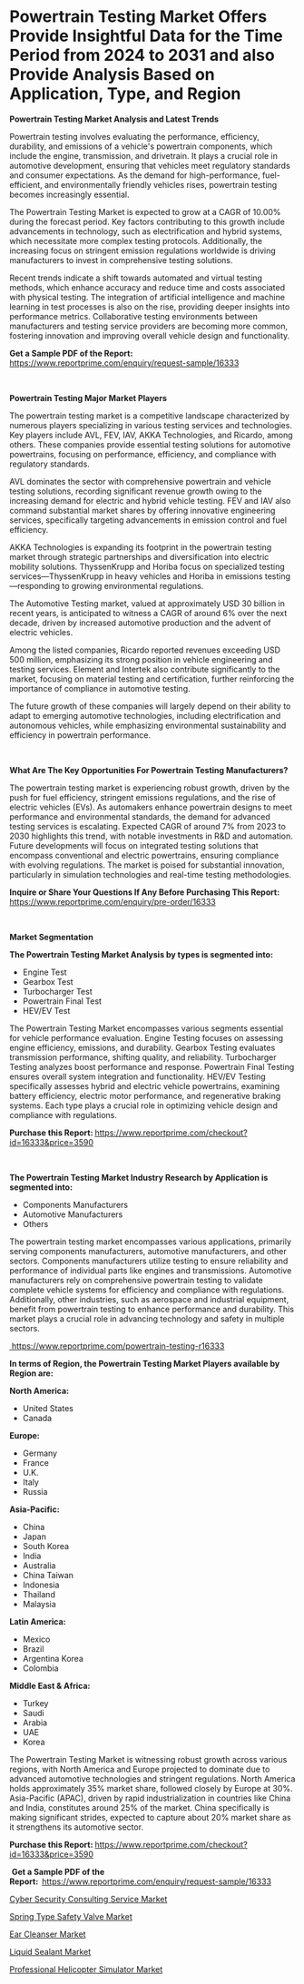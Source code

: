 <p><h1>Powertrain Testing Market Offers Provide Insightful Data for the Time Period from 2024 to 2031 and also Provide Analysis Based on Application, Type, and Region</h1></p><p><strong>Powertrain Testing Market Analysis and Latest Trends</strong></p>
<p><p>Powertrain testing involves evaluating the performance, efficiency, durability, and emissions of a vehicle's powertrain components, which include the engine, transmission, and drivetrain. It plays a crucial role in automotive development, ensuring that vehicles meet regulatory standards and consumer expectations. As the demand for high-performance, fuel-efficient, and environmentally friendly vehicles rises, powertrain testing becomes increasingly essential.</p><p>The Powertrain Testing Market is expected to grow at a CAGR of 10.00% during the forecast period. Key factors contributing to this growth include advancements in technology, such as electrification and hybrid systems, which necessitate more complex testing protocols. Additionally, the increasing focus on stringent emission regulations worldwide is driving manufacturers to invest in comprehensive testing solutions. </p><p>Recent trends indicate a shift towards automated and virtual testing methods, which enhance accuracy and reduce time and costs associated with physical testing. The integration of artificial intelligence and machine learning in test processes is also on the rise, providing deeper insights into performance metrics. Collaborative testing environments between manufacturers and testing service providers are becoming more common, fostering innovation and improving overall vehicle design and functionality.</p></p>
<p><strong>Get a Sample PDF of the Report:&nbsp;</strong> <a href="https://www.reportprime.com/enquiry/request-sample/16333?utm_campaign=1088&utm_medium=2&utm_source=Github&utm_content=ia&utm_term=23112024&utm_id=powertrain-testing">https://www.reportprime.com/enquiry/request-sample/16333</a></p>
<p>&nbsp;</p>
<p><strong>Powertrain Testing Major Market Players</strong></p>
<p><p>The powertrain testing market is a competitive landscape characterized by numerous players specializing in various testing services and technologies. Key players include AVL, FEV, IAV, AKKA Technologies, and Ricardo, among others. These companies provide essential testing solutions for automotive powertrains, focusing on performance, efficiency, and compliance with regulatory standards.</p><p>AVL dominates the sector with comprehensive powertrain and vehicle testing solutions, recording significant revenue growth owing to the increasing demand for electric and hybrid vehicle testing. FEV and IAV also command substantial market shares by offering innovative engineering services, specifically targeting advancements in emission control and fuel efficiency.</p><p>AKKA Technologies is expanding its footprint in the powertrain testing market through strategic partnerships and diversification into electric mobility solutions. ThyssenKrupp and Horiba focus on specialized testing services—ThyssenKrupp in heavy vehicles and Horiba in emissions testing—responding to growing environmental regulations.</p><p>The Automotive Testing market, valued at approximately USD 30 billion in recent years, is anticipated to witness a CAGR of around 6% over the next decade, driven by increased automotive production and the advent of electric vehicles.</p><p>Among the listed companies, Ricardo reported revenues exceeding USD 500 million, emphasizing its strong position in vehicle engineering and testing services. Element and Intertek also contribute significantly to the market, focusing on material testing and certification, further reinforcing the importance of compliance in automotive testing.</p><p>The future growth of these companies will largely depend on their ability to adapt to emerging automotive technologies, including electrification and autonomous vehicles, while emphasizing environmental sustainability and efficiency in powertrain performance.</p></p>
<p>&nbsp;</p>
<p><strong>What Are The Key Opportunities For Powertrain Testing Manufacturers?</strong></p>
<p><p>The powertrain testing market is experiencing robust growth, driven by the push for fuel efficiency, stringent emissions regulations, and the rise of electric vehicles (EVs). As automakers enhance powertrain designs to meet performance and environmental standards, the demand for advanced testing services is escalating. Expected CAGR of around 7% from 2023 to 2030 highlights this trend, with notable investments in R&D and automation. Future developments will focus on integrated testing solutions that encompass conventional and electric powertrains, ensuring compliance with evolving regulations. The market is poised for substantial innovation, particularly in simulation technologies and real-time testing methodologies.</p></p>
<p><strong>Inquire or Share Your Questions If Any Before Purchasing This Report:</strong> <a href="https://www.reportprime.com/enquiry/pre-order/16333?utm_campaign=1088&utm_medium=2&utm_source=Github&utm_content=ia&utm_term=23112024&utm_id=powertrain-testing">https://www.reportprime.com/enquiry/pre-order/16333</a></p>
<p>&nbsp;</p>
<p><strong>Market Segmentation</strong></p>
<p><strong>The Powertrain Testing Market Analysis by types is segmented into:</strong></p>
<p><ul><li>Engine Test</li><li>Gearbox Test</li><li>Turbocharger Test</li><li>Powertrain Final Test</li><li>HEV/EV Test</li></ul></p>
<p><p>The Powertrain Testing Market encompasses various segments essential for vehicle performance evaluation. Engine Testing focuses on assessing engine efficiency, emissions, and durability. Gearbox Testing evaluates transmission performance, shifting quality, and reliability. Turbocharger Testing analyzes boost performance and response. Powertrain Final Testing ensures overall system integration and functionality. HEV/EV Testing specifically assesses hybrid and electric vehicle powertrains, examining battery efficiency, electric motor performance, and regenerative braking systems. Each type plays a crucial role in optimizing vehicle design and compliance with regulations.</p></p>
<p><strong>Purchase this Report:&nbsp;</strong><a href="https://www.reportprime.com/checkout?id=16333&price=3590&utm_campaign=1088&utm_medium=2&utm_source=Github&utm_content=ia&utm_term=23112024&utm_id=powertrain-testing">https://www.reportprime.com/checkout?id=16333&price=3590</a></p>
<p>&nbsp;</p>
<p><strong>The Powertrain Testing Market Industry Research by Application is segmented into:</strong></p>
<p><ul><li>Components Manufacturers</li><li>Automotive Manufacturers</li><li>Others</li></ul></p>
<p><p>The powertrain testing market encompasses various applications, primarily serving components manufacturers, automotive manufacturers, and other sectors. Components manufacturers utilize testing to ensure reliability and performance of individual parts like engines and transmissions. Automotive manufacturers rely on comprehensive powertrain testing to validate complete vehicle systems for efficiency and compliance with regulations. Additionally, other industries, such as aerospace and industrial equipment, benefit from powertrain testing to enhance performance and durability. This market plays a crucial role in advancing technology and safety in multiple sectors.</p></p>
<p><a href="https://www.reportprime.com/powertrain-testing-r16333?utm_campaign=1088&utm_medium=2&utm_source=Github&utm_content=ia&utm_term=23112024&utm_id=powertrain-testing">&nbsp;https://www.reportprime.com/powertrain-testing-r16333</a></p>
<p><strong>In terms of Region, the Powertrain Testing Market Players available by Region are:</strong></p>
<p>
    <p> <strong> North America: </strong>
        <ul>
            <li>United States</li>
            <li>Canada</li>
        </ul>
        </p> 
    <p> <strong> Europe: </strong>
        <ul>
            <li>Germany</li>
            <li>France</li>
            <li>U.K.</li>
            <li>Italy</li>
            <li>Russia</li>
        </ul>
        </p> 
    <p> <strong> Asia-Pacific: </strong>
        <ul>
            <li>China</li>
            <li>Japan</li>
            <li>South Korea</li>
            <li>India</li>
            <li>Australia</li>
            <li>China Taiwan</li>
            <li>Indonesia</li>
            <li>Thailand</li>
            <li>Malaysia</li>
        </ul>
        </p> 
    <p> <strong> Latin America: </strong>
        <ul>
            <li>Mexico</li>
            <li>Brazil</li>
            <li>Argentina Korea</li>
            <li>Colombia</li>
        </ul>
        </p> 
    <p> <strong> Middle East & Africa: </strong>
        <ul>
            <li>Turkey</li>
            <li>Saudi</li>
            <li>Arabia</li>
            <li>UAE</li>
            <li>Korea</li>
        </ul>
    </p>
    </p>
<p><p>The Powertrain Testing Market is witnessing robust growth across various regions, with North America and Europe projected to dominate due to advanced automotive technologies and stringent regulations. North America holds approximately 35% market share, followed closely by Europe at 30%. Asia-Pacific (APAC), driven by rapid industrialization in countries like China and India, constitutes around 25% of the market. China specifically is making significant strides, expected to capture about 20% market share as it strengthens its automotive sector.</p></p>
<p><strong>Purchase this Report: </strong><a href="https://www.reportprime.com/checkout?id=16333&price=3590&utm_campaign=1088&utm_medium=2&utm_source=Github&utm_content=ia&utm_term=23112024&utm_id=powertrain-testing">https://www.reportprime.com/checkout?id=16333&price=3590</a></p>
<p>&nbsp;<strong>Get a Sample PDF of the Report:&nbsp;&nbsp;</strong><a href="https://www.reportprime.com/enquiry/request-sample/16333?utm_campaign=1088&utm_medium=2&utm_source=Github&utm_content=ia&utm_term=23112024&utm_id=powertrain-testing">https://www.reportprime.com/enquiry/request-sample/16333</a></p>
<p><strong></strong></p>
<p><p><a href="https://issuu.com/reportprime-2/docs/cyber-security-consulting-service-m_caf8b0a0edbd63?utm_campaign=1088&utm_medium=2&utm_source=Github&utm_content=ia&utm_term=23112024&utm_id=powertrain-testing">Cyber Security Consulting Service Market</a></p><p><a href="https://www.linkedin.com/pulse/spring-type-safety-valve-market-report-competitive-insights-4gkcc?utm_campaign=1088&utm_medium=2&utm_source=Github&utm_content=ia&utm_term=23112024&utm_id=powertrain-testing">Spring Type Safety Valve Market</a></p><p><a href="https://www.linkedin.com/pulse/ear-cleanser-industry-summary-demand-drivers-growth-94-rjoce?utm_campaign=1088&utm_medium=2&utm_source=Github&utm_content=ia&utm_term=23112024&utm_id=powertrain-testing">Ear Cleanser Market</a></p><p><a href="https://www.linkedin.com/pulse/projected-growth-liquid-sealant-market-from-2024-2031-146-cagr-elt0c?utm_campaign=1088&utm_medium=2&utm_source=Github&utm_content=ia&utm_term=23112024&utm_id=powertrain-testing">Liquid Sealant Market</a></p><p><a href="https://issuu.com/reportprime-2/docs/professional-helicopter-simulator-m_28efba0bcd05a7?utm_campaign=1088&utm_medium=2&utm_source=Github&utm_content=ia&utm_term=23112024&utm_id=powertrain-testing">Professional Helicopter Simulator Market</a></p></p>